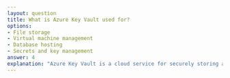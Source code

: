 ```yaml
---
layout: question
title: What is Azure Key Vault used for?
options:
- File storage
- Virtual machine management
- Database hosting
- Secrets and key management
answer: 4
explanation: "Azure Key Vault is a cloud service for securely storing and accessing secrets, keys, and certificates."
---
```


